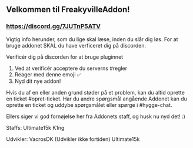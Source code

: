 ## Velkommen til FreakyvilleAddon!

### https://discord.gg/7JUTnP5ATV

Vigtig info herunder, som du lige skal læse, inden du slår dig løs.
For at bruge addonet SKAL du have verficeret dig på discorden.

Verificér dig på discorden for at bruge pluginnet
1. Ved at verificér acceptere du serverns #regler
2. Reager med denne emoji :white_check_mark:
3. Nyd dit nye addon!

Hvis du af en eller anden grund støder på et problem, kan du altid oprette en ticket #opret-ticket.
Har du andre spørgsmål angående Addonet kan du oprette en ticket og uddybe spørgsmålet eller spørge i #hygge-chat.

Ellers siger vi god fornøjelse her fra Addonets staff, og husk nu nyd det! :)

Staffs:
Ultimate15k
K1ng

Udvikler: 
VacrosDK (Udvikler ikke fortiden)
Ultimate15k
